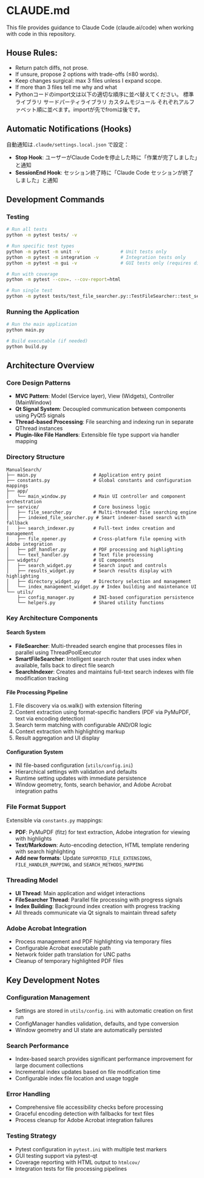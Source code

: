 # CLAUDE.md

This file provides guidance to Claude Code (claude.ai/code) when working with code in this repository.

## House Rules:
- Return patch diffs, not prose.
- If unsure, propose 2 options with trade-offs (≤80 words).
- Keep changes surgical: max 3 files unless I expand scope.
- If more than 3 files tell me why and what
- Pythonコードのimport文は以下の適切な順序に並べ替えてください。
標準ライブラリ
サードパーティライブラリ
カスタムモジュール 
それぞれアルファベット順に並べます。importが先でfromは後です。

## Automatic Notifications (Hooks)
自動通知は`.claude/settings.local.json` で設定：
- **Stop Hook**: ユーザーがClaude Codeを停止した時に「作業が完了しました」と通知
- **SessionEnd Hook**: セッション終了時に「Claude Code セッションが終了しました」と通知

## Development Commands

### Testing
```bash
# Run all tests
python -m pytest tests/ -v

# Run specific test types
python -m pytest -m unit -v               # Unit tests only
python -m pytest -m integration -v        # Integration tests only
python -m pytest -m gui -v                # GUI tests only (requires display)

# Run with coverage
python -m pytest --cov=. --cov-report=html

# Run single test
python -m pytest tests/test_file_searcher.py::TestFileSearcher::test_search_functionality -v
```

### Running the Application
```bash
# Run the main application
python main.py

# Build executable (if needed)
python build.py
```

## Architecture Overview

### Core Design Patterns
- **MVC Pattern**: Model (Service layer), View (Widgets), Controller (MainWindow)
- **Qt Signal System**: Decoupled communication between components using PyQt5 signals
- **Thread-based Processing**: File searching and indexing run in separate QThread instances
- **Plugin-like File Handlers**: Extensible file type support via handler mapping

### Directory Structure
```
ManualSearch/
├── main.py                     # Application entry point
├── constants.py                # Global constants and configuration mappings
├── app/
│   └── main_window.py          # Main UI controller and component orchestration
├── service/                    # Core business logic
│   ├── file_searcher.py        # Multi-threaded file searching engine
│   ├── indexed_file_searcher.py # Smart indexer-based search with fallback
│   ├── search_indexer.py       # Full-text index creation and management
│   ├── file_opener.py          # Cross-platform file opening with Adobe integration
│   ├── pdf_handler.py          # PDF processing and highlighting
│   └── text_handler.py         # Text file processing
├── widgets/                    # UI components
│   ├── search_widget.py        # Search input and controls
│   ├── results_widget.py       # Search results display with highlighting
│   ├── directory_widget.py     # Directory selection and management
│   └── index_management_widget.py # Index building and maintenance UI
└── utils/
    ├── config_manager.py       # INI-based configuration persistence
    └── helpers.py              # Shared utility functions
```

### Key Architecture Components

#### Search System
- **FileSearcher**: Multi-threaded search engine that processes files in parallel using ThreadPoolExecutor
- **SmartFileSearcher**: Intelligent search router that uses index when available, falls back to direct file search
- **SearchIndexer**: Creates and maintains full-text search indexes with file modification tracking

#### File Processing Pipeline
1. File discovery via os.walk() with extension filtering
2. Content extraction using format-specific handlers (PDF via PyMuPDF, text via encoding detection)
3. Search term matching with configurable AND/OR logic
4. Context extraction with highlighting markup
5. Result aggregation and UI display

#### Configuration System
- INI file-based configuration (`utils/config.ini`)
- Hierarchical settings with validation and defaults
- Runtime setting updates with immediate persistence
- Window geometry, fonts, search behavior, and Adobe Acrobat integration paths

### File Format Support
Extensible via `constants.py` mappings:
- **PDF**: PyMuPDF (fitz) for text extraction, Adobe integration for viewing with highlights
- **Text/Markdown**: Auto-encoding detection, HTML template rendering with search highlighting
- **Add new formats**: Update `SUPPORTED_FILE_EXTENSIONS`, `FILE_HANDLER_MAPPING`, and `SEARCH_METHODS_MAPPING`

### Threading Model
- **UI Thread**: Main application and widget interactions
- **FileSearcher Thread**: Parallel file processing with progress signals
- **Index Building**: Background index creation with progress tracking
- All threads communicate via Qt signals to maintain thread safety

### Adobe Acrobat Integration
- Process management and PDF highlighting via temporary files
- Configurable Acrobat executable path
- Network folder path translation for UNC paths
- Cleanup of temporary highlighted PDF files

## Key Development Notes

### Configuration Management
- Settings are stored in `utils/config.ini` with automatic creation on first run
- ConfigManager handles validation, defaults, and type conversion
- Window geometry and UI state are automatically persisted

### Search Performance
- Index-based search provides significant performance improvement for large document collections
- Incremental index updates based on file modification time
- Configurable index file location and usage toggle

### Error Handling
- Comprehensive file accessibility checks before processing  
- Graceful encoding detection with fallbacks for text files
- Process cleanup for Adobe Acrobat integration failures

### Testing Strategy
- Pytest configuration in `pytest.ini` with multiple test markers
- GUI testing support via pytest-qt
- Coverage reporting with HTML output to `htmlcov/`
- Integration tests for file processing pipelines